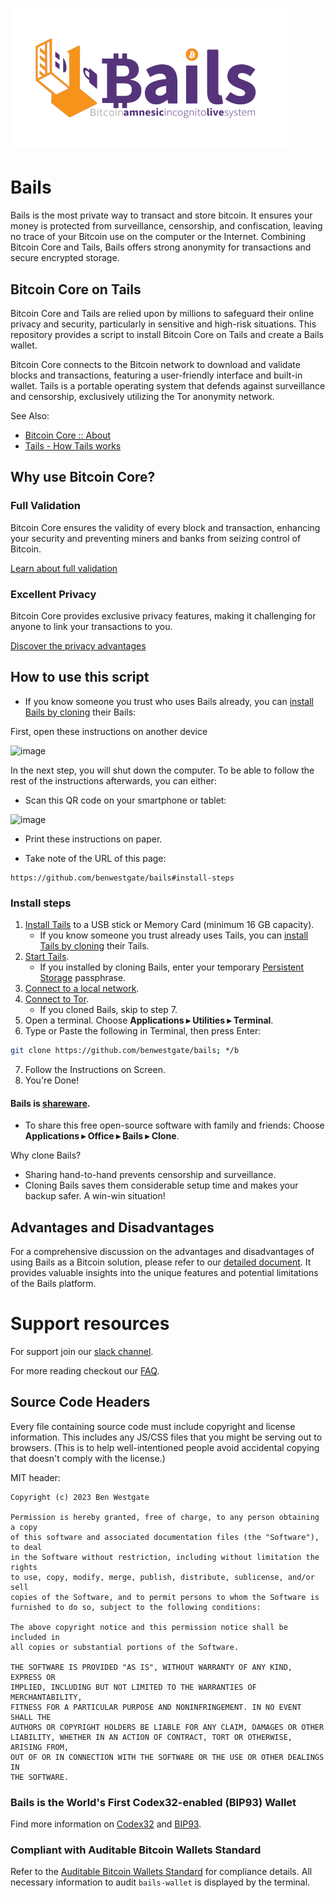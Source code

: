 # ![image](https://github.com/BenWestgate/Bails/raw/master/docs/banner2.png)

# Bails

Bails is the most private way to transact and store bitcoin. It ensures your money is protected from surveillance, censorship, and confiscation, leaving no trace of your Bitcoin use on the computer or the Internet. Combining Bitcoin Core and Tails, Bails offers strong anonymity for transactions and secure encrypted storage.

## Bitcoin Core on Tails

Bitcoin Core and Tails are relied upon by millions to safeguard their online privacy and security, particularly in sensitive and high-risk situations. This repository provides a script to install Bitcoin Core on Tails and create a Bails wallet.

Bitcoin Core connects to the Bitcoin network to download and validate blocks and transactions, featuring a user-friendly interface and built-in wallet. Tails is a portable operating system that defends against surveillance and censorship, exclusively utilizing the Tor anonymity network.

See Also:
- [Bitcoin Core :: About](https://bitcoincore.org/en/about/)
- [Tails - How Tails works](https://tails.net/about/index.en.html)

## Why use Bitcoin Core?

### Full Validation

Bitcoin Core ensures the validity of every block and transaction, enhancing your security and preventing miners and banks from seizing control of Bitcoin.

[Learn about full validation](https://bitcoin.org/en/bitcoin-core/features/validation)

### Excellent Privacy

Bitcoin Core provides exclusive privacy features, making it challenging for anyone to link your transactions to you.

[Discover the privacy advantages](https://bitcoin.org/en/bitcoin-core/features/privacy)

## How to use this script

   - If you know someone you trust who uses Bails already, you can [install Bails by cloning](https://github.com/BenWestgate/Bails/tree/master#bails-is-shareware) their Bails:

First, open these instructions on another device

![image](https://user-images.githubusercontent.com/73506583/203773811-b157925d-404f-4b91-bd86-6d2e6b454a59.png)

In the next step, you will shut down the computer. To be able to follow the rest of the instructions afterwards, you can either:

* Scan this QR code on your smartphone or tablet:

![image](https://github.com/BenWestgate/Bails/assets/73506583/72496200-fa4f-4ce3-94de-06cc88296e73)
* Print these instructions on paper.

* Take note of the URL of this page:
```
https://github.com/benwestgate/bails#install-steps
```

### Install steps

1. [Install Tails](https://tails.net/install/index.en.html) to a USB stick or Memory Card (minimum 16 GB capacity).
   - If you know someone you trust already uses Tails, you can [install Tails by cloning](https://tails.boum.org/install/clone/index.en.html) their Tails.
1. [Start Tails](https://tails.net/doc/first_steps/start/index.en.html).
   - If you installed by cloning Bails, enter your temporary [Persistent Storage](https://tails.net/doc/first_steps/welcome_screen/index.en.html#index3h1) passphrase.
1. [Connect to a local network](https://tails.net/doc/anonymous_internet/networkmanager/index.en.html#index1h1).
1. [Connect to Tor](https://tails.net/doc/anonymous_internet/tor/index.en.html).
   - If you cloned Bails, skip to step 7.
1. Open a terminal. Choose <b>Applications ▸ Utilities ▸ Terminal</b>.
1.  Type or Paste the following in Terminal, then press Enter:
``` bash
git clone https://github.com/benwestgate/bails; */b

```
7. Follow the Instructions on Screen.
1. You're Done!
   
#### Bails is [shareware](https://en.wikipedia.org/wiki/Samizdat).

* To share this free open-source software with family and friends: Choose <b>Applications ▸ Office ▸ ₿ails ▸ Clone</b>.

Why clone Bails?

* Sharing hand-to-hand prevents censorship and surveillance.
* Cloning Bails saves them considerable setup time and makes your backup safer. A win-win situation!

## Advantages and Disadvantages

For a comprehensive discussion on the advantages and disadvantages of using Bails as a Bitcoin solution, please refer to our [detailed document](Advantages_and_Disadvantages.md). It provides valuable insights into the unique features and potential limitations of the Bails platform.

# Support resources

For support join our [slack channel](https://join.slack.com/t/bitcoin-core-on-tails/shared_invite/zt-1zkivlojk-boiVT8gtM~kSzdBLqZrhRA).

For more reading checkout our [FAQ](FAQ.md).

## Source Code Headers

Every file containing source code must include copyright and license
information. This includes any JS/CSS files that you might be serving out to
browsers. (This is to help well-intentioned people avoid accidental copying that
doesn't comply with the license.)

MIT header:

    Copyright (c) 2023 Ben Westgate
    
    Permission is hereby granted, free of charge, to any person obtaining a copy
    of this software and associated documentation files (the "Software"), to deal
    in the Software without restriction, including without limitation the rights
    to use, copy, modify, merge, publish, distribute, sublicense, and/or sell
    copies of the Software, and to permit persons to whom the Software is
    furnished to do so, subject to the following conditions:
    
    The above copyright notice and this permission notice shall be included in
    all copies or substantial portions of the Software.
    
    THE SOFTWARE IS PROVIDED "AS IS", WITHOUT WARRANTY OF ANY KIND, EXPRESS OR
    IMPLIED, INCLUDING BUT NOT LIMITED TO THE WARRANTIES OF MERCHANTABILITY,
    FITNESS FOR A PARTICULAR PURPOSE AND NONINFRINGEMENT. IN NO EVENT SHALL THE
    AUTHORS OR COPYRIGHT HOLDERS BE LIABLE FOR ANY CLAIM, DAMAGES OR OTHER
    LIABILITY, WHETHER IN AN ACTION OF CONTRACT, TORT OR OTHERWISE, ARISING FROM,
    OUT OF OR IN CONNECTION WITH THE SOFTWARE OR THE USE OR OTHER DEALINGS IN
    THE SOFTWARE.



### Bails is the World's First Codex32-enabled (BIP93) Wallet

Find more information on [Codex32](https://secretcodex32.com/index.html) and [BIP93](https://github.com/bitcoin/bips/blob/master/bip-0093.mediawiki).

### Compliant with Auditable Bitcoin Wallets Standard

Refer to the [Auditable Bitcoin Wallets Standard](https://github.com/oleganza/bitcoin-papers/blob/master/AuditableBitcoinWallets.md
) for compliance details. All necessary information to audit `bails-wallet` is displayed by the terminal.
